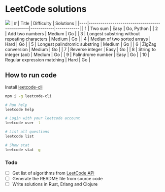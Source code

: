 # LeetCode solutions

![](https://i.imgur.com/zZnUaf9.png)
|  # | Title                                          | Difficulty | Solutions  |
|----|------------------------------------------------|------------|------------|
|  1 | Two sum                                        | Easy       | Go, Python |
|  2 | Add two numbers                                | Medium     | Go         |
|  3 | Longest substring without repeating characters | Medium     | Go         |
|  4 | Median of two sorted arrays                    | Hard       | Go         |
|  5 | Longest palindromic substring                  | Medium     | Go         |
|  6 | ZigZag conversion                              | Medium     | Go         |
|  7 | Reverse integer                                | Easy       | Go         |
|  8 | String to integer (aoi)                        | Medium     | Go         |
|  9 | Palindrome number                              | Easy       | Go         |
| 10 | Regular expression matching                    | Hard       | Go         |

## How to run code
Install [leetcode-cli](https://github.com/skygragon/leetcode-cli)
```bash
npm i -g leetcode-cli
```

```bash
# Run help
leetcode help

# Login with your leetcode account
leetcode user -l

# List all questions
leetcode list

# Show stat
leetcode stat -g
```


### Todo
- [ ] Get list of algorithms from [LeetCode API](https://leetcode.com/api/problems/algorithms/)
- [ ] Generate the README file from source code
- [ ] Write solutions in Rust, Erlang and Clojure

